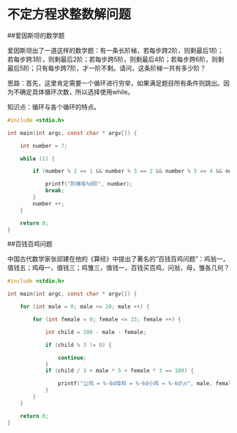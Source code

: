 # 不定方程求整数解问题

##爱因斯坦的数学题

爱因斯坦出了一道这样的数学题：有一条长阶梯，若每步跨2阶，则剩最后1阶；若每步跨3阶，则剩最后2阶；若每步跨5阶，则剩最后4阶；若每步跨6阶，则剩最后5阶；只有每步跨7阶，才一阶不剩。请问，这条阶梯一共有多少阶？

思路：首先，这里肯定需要一个循环进行穷举，如果满足题目所有条件则跳出。因为不确定具体循环次数，所以选择使用while。

知识点：循环与各个循环的特点。

```c
#include <stdio.h>

int main(int argc, const char * argv[]) {

    int number = 7;

    while (1) {

        if (number % 2 == 1 && number % 3 == 2 && number % 5 == 4 && number % 6 == 5 && number % 7 == 0) {

            printf("阶梯有%d阶", number);
            break;
        }
        number ++;
    }

    return 0;
}

```

##百钱百鸡问题

中国古代数学家张邱建在他的《算经》中提出了著名的“百钱百鸡问题”：鸡翁一，值钱五；鸡母一，值钱三；鸡雏三，值钱一，百钱买百鸡，问翁，母，雏各几何？

```c
#include <stdio.h>

int main(int argc, const char * argv[]) {

    for (int male = 0; male <= 20; male ++) {

        for (int female = 0; female <= 33; female ++) {

            int child = 100 - male - female;

            if (child % 3 != 0) {

                continue;
            }
            if (child / 3 + male * 5 + female * 3 == 100) {

                printf("公鸡 = %-6d母鸡 = %-6d小鸡 = %-6d\n", male, female, child);
            }
        }
    }

    return 0;
}

```
